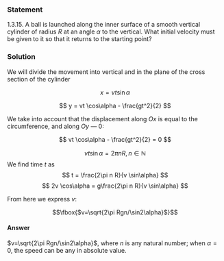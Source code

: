 ###  Statement 

$1.3.15.$ A ball is launched along the inner surface of a smooth vertical cylinder of radius $R$ at an angle $\alpha$ to the vertical. What initial velocity must be given to it so that it returns to the starting point? 

### Solution

We will divide the movement into vertical and in the plane of the cross section of the cylinder

$$x = vt \sin\alpha$$

$$ y = vt \cos\alpha - \frac{gt^2}{2} $$ 

We take into account that the displacement along $Ox$ is equal to the circumference, and along $Oy$ — 0:

$$ vt \cos\alpha - \frac{gt^2}{2} = 0 $$ 

$$vt \sin\alpha = 2\pi n R,\,n\in \mathbb{N}$$ We find time $t$ as $$ t = \frac{2\pi n R}{v \sin\alpha} $$ $$ 2v \cos\alpha = g\frac{2\pi n R}{v \sin\alpha} $$ 

From here we express $v$: 

$$\fbox{$v=\sqrt{2\pi Rgn/\sin2\alpha}$}$$ 

#### Answer

$v=\sqrt{2\pi Rgn/\sin2\alpha}$, where $n$ is any natural number; when $\alpha = 0$, the speed can be any in absolute value. 
